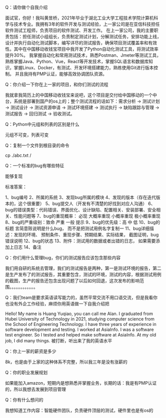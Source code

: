 Q：请你做个自我介绍

面试官，你好！我叫黄昱桥，2021年毕业于湖北工业大学工程技术学院计算机科学与技术专业。我拥有3年的软件开发与测试经验，上一家公司是在亚信科技担任软件测试工程师，负责项目的软件测试、开发工作。
在上一家公司，我的主要职责包括：担任测试小组组长，负责制定测试计划，分解测试任务，安排功能上线，设计并执行自动化测试脚本，编写详尽的测试报告，确保项目测试覆盖率和有效性。其中在中国移动收钱宝项目中我开发了Python自动化测试工具，将测试效率提升30%。
我掌握自动化和常用测试技术，熟悉Postman、Jmeter等测试工具，熟练掌握Java、Python、Vue，React等开发技术，掌握SQL语言和数据库知识，掌握Linux、Docker，有测试、开发环境搭建能力，熟练使用Git进行版本控制。 并且我持有PMP认证，能够高效协调团队资源。



Q：你介绍一下你在上一家的项目，和你们测试的流程

我就拿我简历上的中国移动收钱宝来说吧，这个项目是交付给中国移动的一个中台，系统是部署到国产的os上的；整个测试流程的话如下：需求分析 → 测试计划 → 测试设计 → 测试资源申请 → 测试环境搭建 → 测试执行 → 缺陷跟踪与管理 → 测试报告 → 回归测试 → 验收测试。



Q：Python中元组和列表的区别是什么

元组不可变，列表可变



Q：复制一个文件到根目录的命令

cp ./abc.txt /



Q：一个标准的bug有哪些特征

能够复现

标准答案：

1、bug编号
2、所属的系统
3、发现bug所属的模块
4、发现的版本（存在迭代版本的，这个很重要）
5、bug提交人（开发有不清楚的好找到对应人沟通）
6、bug的错误类型：代码错误、界面优化、设计缺陷、配置相关、安装部署、安全相关、性能问题等
7、bug的重现概率： 必现 大概率重现 小概率重现 极小概率重现
8、bug的严重级别：致命 严重 一般 提示
9、bug的优先级：高 中 低
10、bug的标题 言简意赅说明是什么bug， 而不是把测试用例名字复制一
11、bug详细描述：发现的环境、 预制条件、重现步骤、预期结果、实际结果， 截图证明，bug错误说明
12、bug的状态
13、附件：测试用的数据或者出错的日志， 如果需要添加上日志
14、备注



Q：你们用什么管理bug，你们的测试报告应该包含那些内容

我们用自研的系统去管理，我们的测试报告是两种，第一是测试环境的报告，第二是生产发布了的测试报告，其重要包含，测试的环境，测试的内容，根据测试用例的截图，生产的报告还包含出现问题了以后如何回退，这次发布的影响范围。。。。。。。。。。。。



Q：我们team是要求英语读写能力的，虽然平常交流不用口语交流，但是我看你也没有外企工作经验，麻烦你用英语做一下自我介绍把

Hello! My name is Huang Yuqiao, you can call me Alan. I graduated from Hubei University of Technology in 2021, studying computer science from the School of Engineering Technology. I have three years of experience in software development and testing. I worked at AsiaInfo. I was a software test engineer. So I tested and helped make software at AsiaInfo.
At my old job, I did many things. 被打断，听出来了我的英语水平



Q：你上一家的薪资是多少

8k，也是由于上家的这种体系不完整，所以我三年是没有涨薪的



Q：你的职业发展规划

如果能加入amazon，短期内是想熟悉并掌握业务，长期的话：我是有PMP认证的，所以我想去发展到项目管理



Q：你有什么想问的

我想知道工作内容：智能硬件团队，负责硬件顶层的测试，硬件里也是有os的
